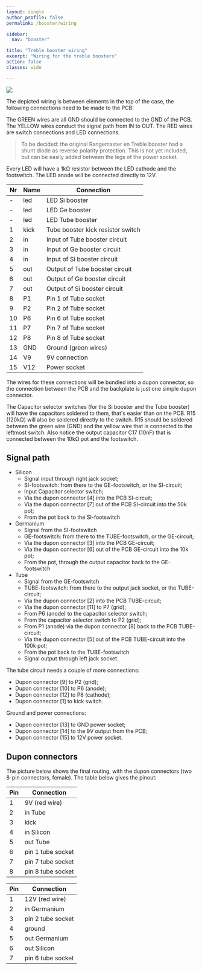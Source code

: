 ```yaml
---
layout: single
author_profile: false
permalink: /booster/wiring

sidebar:
  nav: "booster"

title: "Treble booster wiring"
excerpt: "Wiring for the treble boosters"
action: false
classes: wide

---
```

![](/assets/images/booster/wiring.png)

The depicted wiring is between elements in the top of the case, the following connections need to be made to the PCB:

The GREEN wires are all GND should be connected to the GND of the PCB. The YELLOW wires conduct the signal path from IN to OUT. The RED wires are switch connections and LED connections.

> To be decided: the original Rangemaster en Treble booster had a shunt diode as reverse polarity protection. This is not yet included, but can be easily added between the legs of the power socket.

Every LED will have a 1kΩ resistor between the LED cathode and the footswitch. The LED anode will be connected directly to 12V.

| Nr | Name | Connection |
|----|------|------------|
| -| led | LED Si booster |
| -| led | LED Ge booster |
| -| led | LED Tube booster |
| 1| kick | Tube booster kick resistor switch |
| 2| in | Input of Tube booster circuit |
| 3| in | Input of Ge booster circuit |
| 4| in | Input of Si booster circuit |
| 5| out | Output of Tube booster circuit |
| 6| out | Output of Ge booster circuit |
| 7| out | Output of Si booster circuit |
| 8| P1 | Pin 1 of Tube socket |
| 9| P2 | Pin 2 of Tube socket |
|10| P6 | Pin 6 of Tube socket |
|11| P7 | Pin 7 of Tube socket |
|12| P8 | Pin 8 of Tube socket |
|13| GND | Ground (green wires) |
|14| V9 | 9V connection |
|15| V12 | Power socket |

The wires for these connections will be bundled into a dupon connector, so the connection between the PCB and the backplate is just one simple dupon connector.

The Capacitor selector switches (for the Si booster and the Tube booster) will have the capacitors soldered to them, that's easier than on the PCB. R15 (120kΩ) will also be soldered directly to the switch. R15 should be soldered between the green wire (GND) and the yellow wire that is connected to the leftmost switch. Also notice the output capacitor C17 (10nF) that is connected between the 10kΩ pot and the footswitch.

## Signal path

- Silicon
  - Signal input through right jack socket;
  - SI-footswitch: from there to the GE-footswitch, or the SI-circuit;
  - Input Capacitor selector switch;
  - Via the dupon connector [4] into the PCB SI-circuit;
  - Via the dupon connector [7] out of the PCB SI-circuit into the 50k pot;
  - From the pot back to the SI-footswitch
- Germanium
  - Signal from the SI-footswitch
  - GE-footswitch: from there to the TUBE-footswitch, or the GE-circuit;
  - Via the dupon connector [3] into the PCB GE-circuit;
  - Via the dupon connector [6] out of the PCB GE-circuit into the 10k pot;
  - From the pot, through the output capacitor back to the GE-footswitch
- Tube
  - Signal from the GE-footswitch
  - TUBE-footswitch: from there to the output jack socket, or the TUBE-circuit;
  - Via the dupon connector [2] into the PCB TUBE-circuit;
  - Via the dupon connector [11] to P7 (grid);
  - From P6 (anode) to the capacitor selector switch;
  - From the capacitor selector switch to P2 (grid);
  - From P1 (anode) via the dupon connector [8] back to the PCB TUBE-circuit;
  - Via the dupon connector [5] out of the PCB TUBE-circuit into the 100k pot;
  - From the pot back to the TUBE-footswitch
  - Signal output through left jack socket.

The tube circuit needs a couple of more connections:
- Dupon connector [9] to P2 (grid);
- Dupon connector [10] to P6 (anode);
- Dupon connector [12] to P8 (cathode);
- Dupon connector [1] to kick switch.

Ground and power connections:
- Dupon connector [13] to GND power socket;
- Dupon connector [14] to the 9V output from the PCB;
- Dupon connector [15] to 12V power socket.

## Dupon connectors

The picture below shows the final routing, with the dupon connectors (two 8-pin connectors, female). The table below gives the pinout:

|Pin|Connection|
|---|----------|
|1| 9V (red wire)|
|2| in Tube|
|3| kick|
|4| in Silicon|
|5| out Tube|
|6| pin 1 tube socket|
|7| pin 7 tube socket|
|8| pin 8 tube socket|

|Pin|Connection|
|---|----------|
|1| 12V (red wire)
|2| in Germanium|
|3| pin 2 tube socket|
|4| ground|
|5| out Germanium|
|6| out Silicon|
|7| pin 6 tube socket|
